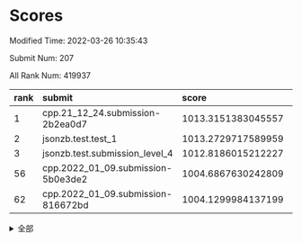 # Scores

Modified Time: 2022-03-26 10:35:43

Submit Num: 207

All Rank Num: 419937

| rank |               submit               |       score        |       sigma        | pk_num |
| :--- | :--------------------------------- | :----------------- | :----------------- | :----- |
| 1    | cpp.21_12_24.submission-2b2ea0d7   | 1013.3151383045557 | 0.820674136827644  | 8113   |
| 2    | jsonzb.test.test_1                 | 1013.2729717589959 | 0.8635205445431849 | 8117   |
| 3    | jsonzb.test.submission_level_4     | 1012.8186015212227 | 0.8008330655564738 | 8111   |
| 56   | cpp.2022_01_09.submission-5b0e3de2 | 1004.6867630242809 | 0.7052462558898737 | 8118   |
| 62   | cpp.2022_01_09.submission-816672bd | 1004.1299984137199 | 0.7070014645324867 | 8112   |


<details>
<summary>全部</summary>

| rank |                 submit                 |       score        |       sigma        | pk_num |
| :--- | :------------------------------------- | :----------------- | :----------------- | :----- |
| 1    | cpp.21_12_24.submission-2b2ea0d7       | 1013.3151383045557 | 0.820674136827644  | 8113   |
| 2    | jsonzb.test.test_1                     | 1013.2729717589959 | 0.8635205445431849 | 8117   |
| 3    | jsonzb.test.submission_level_4         | 1012.8186015212227 | 0.8008330655564738 | 8111   |
| 4    | gobigger.level_3.submission_level_3_30 | 1011.5577659305123 | 0.8042166360732569 | 8118   |
| 5    | gobigger.level_3.submission_level_3_16 | 1011.4123452404626 | 0.7655693246194855 | 8112   |
| 6    | gobigger.level_3.submission_level_3_25 | 1011.2907226067285 | 0.7806497674804855 | 8117   |
| 7    | gobigger.level_3.submission_level_3_49 | 1011.1536702481125 | 0.7559975422739473 | 8117   |
| 8    | gobigger.level_3.submission_level_3_11 | 1011.0714923826159 | 0.783463432310482  | 8119   |
| 9    | gobigger.level_3.submission_level_3_26 | 1010.8173366521287 | 0.7773101747200026 | 8111   |
| 10   | gobigger.level_3.submission_level_3_42 | 1010.7586915700535 | 0.7827846099028141 | 8118   |
| 11   | gobigger.level_3.submission_level_3_48 | 1010.7497901106043 | 0.7550547145168819 | 8117   |
| 12   | gobigger.level_3.submission_level_3_36 | 1010.6531022463489 | 0.7638603133503472 | 8118   |
| 13   | gobigger.level_3.submission_level_3_18 | 1010.6198024953025 | 0.7531972350028027 | 8116   |
| 14   | gobigger.level_3.submission_level_3_29 | 1010.5244190078805 | 0.8065533777000059 | 8119   |
| 15   | gobigger.level_3.submission_level_3_41 | 1010.4698512746505 | 0.7601951905592896 | 8114   |
| 16   | gobigger.level_3.submission_level_3_2  | 1010.4394696671255 | 0.7600408980556979 | 8113   |
| 17   | gobigger.level_3.submission_level_3_3  | 1010.4382440635986 | 0.7660696389218212 | 8112   |
| 18   | gobigger.level_3.submission_level_3_1  | 1010.4178308019215 | 0.782296414803886  | 8111   |
| 19   | gobigger.level_3.submission_level_3_9  | 1010.1957083883644 | 0.7476394156989956 | 8115   |
| 20   | gobigger.level_3.submission_level_3_20 | 1010.1756020784144 | 0.7447122896404763 | 8111   |
| 21   | gobigger.level_3.submission_level_3_13 | 1010.1648976069672 | 0.7650552603775574 | 8121   |
| 22   | gobigger.level_3.submission_level_3_45 | 1010.153665992515  | 0.7392403765230054 | 8114   |
| 23   | gobigger.level_3.submission_level_3_24 | 1010.1221208030652 | 0.7681525504000222 | 8116   |
| 24   | gobigger.level_3.submission_level_3_7  | 1010.0658841797789 | 0.7728924174016478 | 8117   |
| 25   | gobigger.level_3.submission_level_3_0  | 1010.0600197831569 | 0.7663032222247701 | 8116   |
| 26   | gobigger.level_3.submission_level_3_40 | 1010.0344566198579 | 0.7542170436761875 | 8113   |
| 27   | gobigger.level_3.submission_level_3_12 | 1009.9024812628073 | 0.7798066803332903 | 8111   |
| 28   | gobigger.level_3.submission_level_3_27 | 1009.8504206431471 | 0.7643240967319591 | 8116   |
| 29   | gobigger.level_3.submission_level_3_19 | 1009.8380723745554 | 0.7706741756514905 | 8113   |
| 30   | gobigger.level_3.submission_level_3_43 | 1009.8256004230842 | 0.766775909736163  | 8116   |
| 31   | gobigger.level_3.submission_level_3_10 | 1009.7191017039275 | 0.7609689639426288 | 8108   |
| 32   | gobigger.level_3.submission_level_3_32 | 1009.6988448156205 | 0.7471041644511102 | 8113   |
| 33   | gobigger.level_3.submission_level_3_4  | 1009.6986770811312 | 0.757030943337517  | 8114   |
| 34   | gobigger.level_3.submission_level_3_39 | 1009.6910074245767 | 0.7465203282180624 | 8114   |
| 35   | gobigger.level_3.submission_level_3_5  | 1009.6858044528334 | 0.7510023153152979 | 8117   |
| 36   | gobigger.level_3.submission_level_3_8  | 1009.6778042611264 | 0.7497014811360506 | 8121   |
| 37   | gobigger.level_3.submission_level_3_46 | 1009.6256237352351 | 0.7578111668877112 | 8116   |
| 38   | gobigger.level_3.submission_level_3_38 | 1009.540203865513  | 0.7582886326724839 | 8118   |
| 39   | gobigger.level_3.submission_level_3_44 | 1009.504331074838  | 0.7736694920135971 | 8119   |
| 40   | gobigger.level_3.submission_level_3_15 | 1009.4073546256805 | 0.7645898533735067 | 8114   |
| 41   | gobigger.level_3.submission_level_3_28 | 1009.3764883673831 | 0.7453273638145825 | 8118   |
| 42   | gobigger.level_3.submission_level_3_34 | 1009.3715341126778 | 0.7507109473455559 | 8118   |
| 43   | gobigger.level_3.submission_level_3_47 | 1009.3676962685072 | 0.7447040725754716 | 8113   |
| 44   | gobigger.level_3.submission_level_3_22 | 1009.2760402363525 | 0.7431315139911007 | 8115   |
| 45   | gobigger.level_3.submission_level_3_23 | 1009.2405549594207 | 0.7452210198670788 | 8118   |
| 46   | gobigger.level_3.submission_level_3_17 | 1009.2036699661179 | 0.7439550916601041 | 8120   |
| 47   | gobigger.level_3.submission_level_3_14 | 1009.2030362338947 | 0.7778008658633696 | 8112   |
| 48   | gobigger.level_3.submission_level_3_31 | 1009.1736497391465 | 0.7362456372902282 | 8116   |
| 49   | gobigger.level_3.submission_level_3_33 | 1009.1265865302156 | 0.7466925297362494 | 8118   |
| 50   | gobigger.level_3.submission_level_3_35 | 1009.0981568334199 | 0.7496920414626316 | 8116   |
| 51   | gobigger.level_3.submission_level_3_6  | 1008.9561785415431 | 0.7415850581727483 | 8111   |
| 52   | gobigger.level_3.submission_level_3_37 | 1008.7072575565494 | 0.7390515593635378 | 8114   |
| 53   | gobigger.level_3.submission_level_3_21 | 1008.3263562027972 | 0.7311672012398098 | 8111   |
| 54   | gobigger.level_1.submission_level_1_7  | 1005.6578032438974 | 0.7362470800128298 | 8119   |
| 55   | gobigger.level_1.submission_level_1_16 | 1004.82829860938   | 0.7138091285924214 | 8114   |
| 56   | cpp.2022_01_09.submission-5b0e3de2     | 1004.6867630242809 | 0.7052462558898737 | 8118   |
| 57   | gobigger.level_1.submission_level_1_19 | 1004.3757716520093 | 0.7275415486405745 | 8114   |
| 58   | gobigger.level_1.submission_level_1_26 | 1004.3477690880591 | 0.72631779001217   | 8107   |
| 59   | gobigger.level_1.submission_level_1_14 | 1004.3056766492507 | 0.7233996932847979 | 8115   |
| 60   | gobigger.level_1.submission_level_1_18 | 1004.2015704877842 | 0.7205584387454051 | 8112   |
| 61   | gobigger.level_1.submission_level_1_15 | 1004.1887789783998 | 0.7274424495884201 | 8114   |
| 62   | cpp.2022_01_09.submission-816672bd     | 1004.1299984137199 | 0.7070014645324867 | 8112   |
| 63   | gobigger.level_1.submission_level_1_46 | 1004.1219720663696 | 0.7148994571117563 | 8115   |
| 64   | gobigger.level_1.submission_level_1_37 | 1004.0868763199803 | 0.7124388088843994 | 8117   |
| 65   | gobigger.level_1.submission_level_1_30 | 1003.9758076430066 | 0.7286054465197308 | 8108   |
| 66   | gobigger.level_1.submission_level_1_33 | 1003.9468808010998 | 0.7170765834804306 | 8112   |
| 67   | gobigger.level_1.submission_level_1_39 | 1003.8908807225896 | 0.7116624501083537 | 8119   |
| 68   | gobigger.level_1.submission_level_1_29 | 1003.8879437857687 | 0.7265412027719922 | 8110   |
| 69   | gobigger.level_1.submission_level_1_34 | 1003.874423539473  | 0.7149118919436995 | 8115   |
| 70   | gobigger.level_1.submission_level_1_27 | 1003.8507858032871 | 0.7154827686044191 | 8113   |
| 71   | gobigger.level_1.submission_level_1_13 | 1003.7661402270425 | 0.7203020366516261 | 8119   |
| 72   | gobigger.level_1.submission_level_1_1  | 1003.7094708935762 | 0.7191378855585844 | 8107   |
| 73   | gobigger.level_1.submission_level_1_47 | 1003.6444381427775 | 0.7111041013474307 | 8114   |
| 74   | gobigger.level_1.submission_level_1_48 | 1003.6318836958117 | 0.7216367042113428 | 8114   |
| 75   | gobigger.level_1.submission_level_1_2  | 1003.6121582438234 | 0.7184404663730358 | 8120   |
| 76   | gobigger.level_1.submission_level_1_35 | 1003.5723431389318 | 0.7192227456502366 | 8118   |
| 77   | gobigger.level_1.submission_level_1_20 | 1003.5533373886026 | 0.7048291913290929 | 8121   |
| 78   | gobigger.level_1.submission_level_1_5  | 1003.5463198684922 | 0.7299288813172943 | 8113   |
| 79   | gobigger.level_1.submission_level_1_3  | 1003.5205474789432 | 0.7098075629634412 | 8110   |
| 80   | gobigger.level_1.submission_level_1_22 | 1003.3718524335267 | 0.725648961211616  | 8110   |
| 81   | gobigger.level_1.submission_level_1_41 | 1003.2920988040418 | 0.7064270241307309 | 8116   |
| 82   | gobigger.level_1.submission_level_1_28 | 1003.2320332533009 | 0.7114920832564915 | 8116   |
| 83   | gobigger.level_1.submission_level_1_8  | 1003.2078083490558 | 0.7248844046736858 | 8115   |
| 84   | gobigger.level_1.submission_level_1_4  | 1003.082445223674  | 0.7130392140877865 | 8116   |
| 85   | gobigger.level_1.submission_level_1_31 | 1002.9327977216842 | 0.7170020941543201 | 8114   |
| 86   | gobigger.level_1.submission_level_1_42 | 1002.9316977114222 | 0.7085679177351897 | 8112   |
| 87   | gobigger.level_1.submission_level_1_38 | 1002.930154287101  | 0.7140949753942366 | 8112   |
| 88   | gobigger.level_1.submission_level_1_21 | 1002.9044403002216 | 0.7164783774370159 | 8117   |
| 89   | gobigger.level_1.submission_level_1_6  | 1002.8370393126099 | 0.7166639773524359 | 8114   |
| 90   | gobigger.level_1.submission_level_1_25 | 1002.8261991387865 | 0.7068782652933003 | 8110   |
| 91   | gobigger.level_1.submission_level_1_44 | 1002.8250445070153 | 0.7210665047221829 | 8111   |
| 92   | gobigger.level_1.submission_level_1_11 | 1002.806940317495  | 0.7167935045300172 | 8115   |
| 93   | gobigger.level_1.submission_level_1_17 | 1002.8052445003597 | 0.7084974827096006 | 8112   |
| 94   | gobigger.level_1.submission_level_1_9  | 1002.7629220623465 | 0.7125527879074861 | 8113   |
| 95   | gobigger.level_1.submission_level_1_23 | 1002.7263543355655 | 0.7083078370452393 | 8121   |
| 96   | gobigger.level_1.submission_level_1_24 | 1002.6580947084875 | 0.7140235976100686 | 8119   |
| 97   | gobigger.level_1.submission_level_1_49 | 1002.6286731756176 | 0.7098242195503457 | 8117   |
| 98   | gobigger.level_1.submission_level_1_43 | 1002.5849817203001 | 0.7026802065662615 | 8118   |
| 99   | gobigger.level_1.submission_level_1_10 | 1002.5794487748586 | 0.7071112868411285 | 8113   |
| 100  | gobigger.level_1.submission_level_1_12 | 1002.2310103840806 | 0.7108063144151778 | 8117   |
| 101  | gobigger.level_1.submission_level_1_45 | 1002.0721795354701 | 0.7150892896340524 | 8122   |
| 102  | gobigger.level_1.submission_level_1_32 | 1001.9743711721595 | 0.7126955993391418 | 8115   |
| 103  | gobigger.level_1.submission_level_1_40 | 1001.7041108933195 | 0.702188205671344  | 8116   |
| 104  | gobigger.level_1.submission_level_1_0  | 1001.6040901969684 | 0.716709953220525  | 8115   |
| 105  | gobigger.level_1.submission_level_1_36 | 1001.4753246879674 | 0.7145509157076423 | 8114   |
| 106  | gobigger.random.submission_random_24   | 997.1367713554935  | 0.6989348142555643 | 8118   |
| 107  | gobigger.random.submission_random_21   | 996.9649733431459  | 0.7145715643872607 | 8115   |
| 108  | gobigger.random.submission_random_47   | 996.9476305795256  | 0.7255336828334293 | 8117   |
| 109  | gobigger.random.submission_random_36   | 996.9442895239183  | 0.7128771574988337 | 8116   |
| 110  | gobigger.random.submission_random_27   | 996.9018421007879  | 0.7056869398216331 | 8114   |
| 111  | gobigger.random.submission_random_38   | 996.727334898865   | 0.706145858892647  | 8115   |
| 112  | gobigger.random.submission_random_7    | 996.6732648922809  | 0.6985100501751303 | 8115   |
| 113  | gobigger.random.submission_random_2    | 996.5952467723242  | 0.7080744515176685 | 8109   |
| 114  | gobigger.random.submission_random_22   | 996.5515989299872  | 0.7110932953813749 | 8113   |
| 115  | gobigger.random.submission_random_33   | 996.4885384588883  | 0.7075719864291518 | 8114   |
| 116  | gobigger.random.submission_random_5    | 996.4805880628938  | 0.7102623617433859 | 8111   |
| 117  | gobigger.random.submission_random_1    | 996.4107197642173  | 0.7000152398554474 | 8117   |
| 118  | gobigger.random.submission_random_10   | 996.3951481116969  | 0.7162629660317631 | 8114   |
| 119  | gobigger.random.submission_random_35   | 996.365033175527   | 0.7020177886839426 | 8110   |
| 120  | gobigger.random.submission_random_20   | 996.339637325935   | 0.7130326676095894 | 8117   |
| 121  | gobigger.random.submission_random_3    | 996.3206452589923  | 0.7155438602107073 | 8112   |
| 122  | gobigger.random.submission_random_31   | 996.3089154014184  | 0.719984059261007  | 8114   |
| 123  | gobigger.random.submission_random_17   | 996.2914378279523  | 0.6953751771396453 | 8116   |
| 124  | gobigger.random.submission_random_44   | 996.2485797980839  | 0.7146759363006804 | 8115   |
| 125  | gobigger.random.submission_random_30   | 996.2449094553328  | 0.7086326471147805 | 8113   |
| 126  | gobigger.random.submission_random_18   | 996.220844128445   | 0.7035519354412829 | 8111   |
| 127  | gobigger.random.submission_random_8    | 996.1900142863693  | 0.7133796490163251 | 8110   |
| 128  | gobigger.random.submission_random_41   | 996.1365313437185  | 0.7149320466504238 | 8115   |
| 129  | gobigger.random.submission_random_23   | 996.0962028616237  | 0.7112910610646901 | 8117   |
| 130  | gobigger.random.submission_random_9    | 996.0519272147999  | 0.7133215934987633 | 8110   |
| 131  | gobigger.random.submission_random_32   | 996.0371096783937  | 0.708161863221035  | 8117   |
| 132  | gobigger.random.submission_random_25   | 996.0201121399963  | 0.6985233036553455 | 8114   |
| 133  | gobigger.random.submission_random_0    | 995.9261773824753  | 0.7078562478287971 | 8119   |
| 134  | gobigger.random.submission_random_15   | 995.902874929166   | 0.7123332292243022 | 8117   |
| 135  | gobigger.random.submission_random_4    | 995.8774838341379  | 0.6953126105865776 | 8111   |
| 136  | gobigger.random.submission_random_12   | 995.7506896759533  | 0.719960098371834  | 8117   |
| 137  | gobigger.random.submission_random_6    | 995.7410632973107  | 0.7149459274939008 | 8112   |
| 138  | gobigger.random.submission_random_16   | 995.7085805854597  | 0.7076342304119569 | 8114   |
| 139  | gobigger.random.submission_random_48   | 995.6799616760625  | 0.7083856758033307 | 8118   |
| 140  | gobigger.random.submission_random_26   | 995.6737945719983  | 0.7027568835563335 | 8117   |
| 141  | gobigger.random.submission_random_42   | 995.6473275728162  | 0.7062892317901693 | 8109   |
| 142  | gobigger.random.submission_random_19   | 995.5330878678461  | 0.7073447926731226 | 8120   |
| 143  | gobigger.random.submission_random_43   | 995.4224128795373  | 0.7049575124339855 | 8114   |
| 144  | gobigger.random.submission_random_46   | 995.4181224513742  | 0.7138069413822096 | 8112   |
| 145  | gobigger.random.submission_random_14   | 995.417917739432   | 0.7153633521092311 | 8115   |
| 146  | gobigger.random.submission_random_29   | 995.3625570266546  | 0.7040460139127831 | 8115   |
| 147  | gobigger.random.submission_random_37   | 995.2944063477515  | 0.7069712668337599 | 8114   |
| 148  | gobigger.random.submission_random_45   | 995.2942669302748  | 0.715809830574542  | 8116   |
| 149  | gobigger.random.submission_random_40   | 995.2864849259839  | 0.7292461569859496 | 8115   |
| 150  | gobigger.random.submission_random_28   | 995.2074285486218  | 0.705200828182234  | 8117   |
| 151  | gobigger.random.submission_random_13   | 995.1868137304004  | 0.7190736027625616 | 8116   |
| 152  | gobigger.random.submission_random_11   | 994.9944200794384  | 0.7228272202924797 | 8116   |
| 153  | gobigger.random.submission_random_49   | 994.9340634930911  | 0.7130015772217718 | 8111   |
| 154  | gobigger.random.submission_random_34   | 994.8158922059464  | 0.7191375075873779 | 8110   |
| 155  | gobigger.level_2.submission_level_2_36 | 994.5296097480353  | 0.7259363395322661 | 8113   |
| 156  | gobigger.random.submission_random_39   | 994.0225446544682  | 0.7368222663367443 | 8118   |
| 157  | gobigger.level_2.submission_level_2_21 | 993.8770754340685  | 0.7530948160444706 | 8109   |
| 158  | gobigger.level_2.submission_level_2_43 | 993.7990169936396  | 0.7474585347091375 | 8118   |
| 159  | gobigger.level_2.submission_level_2_15 | 993.6479600807949  | 0.7367174290967077 | 8112   |
| 160  | gobigger.level_2.submission_level_2_40 | 993.5989580372083  | 0.7279098411237211 | 8110   |
| 161  | gobigger.level_2.submission_level_2_37 | 993.2661439177572  | 0.7291193536789187 | 8111   |
| 162  | gobigger.level_2.submission_level_2_38 | 993.2539137077044  | 0.7215520401259669 | 8114   |
| 163  | gobigger.level_2.submission_level_2_46 | 993.1388183427035  | 0.7271439796278522 | 8110   |
| 164  | gobigger.level_2.submission_level_2_20 | 993.0512106841051  | 0.7471851350217464 | 8117   |
| 165  | gobigger.level_2.submission_level_2_10 | 993.023647509906   | 0.7389914962600361 | 8109   |
| 166  | gobigger.level_2.submission_level_2_47 | 992.9415693617386  | 0.7378560922713628 | 8119   |
| 167  | gobigger.level_2.submission_level_2_17 | 992.8848539815956  | 0.7561823063290621 | 8116   |
| 168  | gobigger.level_2.submission_level_2_12 | 992.8010707767772  | 0.7427540617391312 | 8114   |
| 169  | gobigger.level_2.submission_level_2_18 | 992.7058748519801  | 0.7420272668928691 | 8117   |
| 170  | gobigger.level_2.submission_level_2_22 | 992.5144687622595  | 0.7340613273684342 | 8116   |
| 171  | gobigger.level_2.submission_level_2_13 | 992.4502926445571  | 0.7460895741303637 | 8116   |
| 172  | gobigger.level_2.submission_level_2_6  | 992.4211470287163  | 0.7376327728924313 | 8113   |
| 173  | gobigger.level_2.submission_level_2_23 | 992.3987276876076  | 0.7654582506291588 | 8115   |
| 174  | gobigger.level_2.submission_level_2_24 | 992.3680269944496  | 0.7457844913706594 | 8119   |
| 175  | gobigger.level_2.submission_level_2_34 | 992.364308377753   | 0.7402464266324403 | 8108   |
| 176  | gobigger.level_2.submission_level_2_5  | 992.2905956786931  | 0.7529068687499185 | 8114   |
| 177  | gobigger.level_2.submission_level_2_0  | 992.2583905968511  | 0.7423924200445755 | 8116   |
| 178  | gobigger.level_2.submission_level_2_2  | 992.2551544804544  | 0.7569365410399694 | 8114   |
| 179  | gobigger.level_2.submission_level_2_28 | 992.1479371085832  | 0.7528020821094141 | 8119   |
| 180  | gobigger.level_2.submission_level_2_7  | 992.1454207959233  | 0.7638552027626245 | 8115   |
| 181  | gobigger.level_2.submission_level_2_45 | 992.1415221361586  | 0.7353869850984773 | 8114   |
| 182  | gobigger.level_2.submission_level_2_35 | 992.1149182010787  | 0.7434381211449439 | 8116   |
| 183  | gobigger.level_2.submission_level_2_4  | 992.0441501047364  | 0.7509320609554763 | 8103   |
| 184  | gobigger.level_2.submission_level_2_9  | 992.038565797487   | 0.7469141212576756 | 8121   |
| 185  | gobigger.level_2.submission_level_2_27 | 992.0376431037208  | 0.7411696580867299 | 8120   |
| 186  | gobigger.level_2.submission_level_2_8  | 991.971788120213   | 0.7456451994391226 | 8118   |
| 187  | gobigger.level_2.submission_level_2_26 | 991.9191619039248  | 0.7419019962459902 | 8121   |
| 188  | gobigger.level_2.submission_level_2_48 | 991.8755801969896  | 0.751517673232518  | 8113   |
| 189  | gobigger.level_2.submission_level_2_44 | 991.7846117563381  | 0.750733806777475  | 8116   |
| 190  | gobigger.level_2.submission_level_2_41 | 991.7783675794602  | 0.7521445181203673 | 8115   |
| 191  | gobigger.level_2.submission_level_2_29 | 991.760924134401   | 0.7552629553686647 | 8116   |
| 192  | gobigger.level_2.submission_level_2_30 | 991.6976252006879  | 0.7368941108587939 | 8115   |
| 193  | gobigger.level_2.submission_level_2_31 | 991.593399160908   | 0.7642547332656155 | 8117   |
| 194  | gobigger.level_2.submission_level_2_42 | 991.5856681152466  | 0.7364750956345505 | 8115   |
| 195  | gobigger.level_2.submission_level_2_19 | 991.5616072021896  | 0.7570739626528085 | 8113   |
| 196  | gobigger.level_2.submission_level_2_39 | 991.5347033141056  | 0.7477823508321061 | 8118   |
| 197  | gobigger.level_2.submission_level_2_14 | 991.5327418925401  | 0.7464550938647674 | 8117   |
| 198  | gobigger.level_2.submission_level_2_1  | 991.5321179828804  | 0.7497254789329034 | 8115   |
| 199  | gobigger.level_2.submission_level_2_11 | 991.5307812562622  | 0.7437954566017096 | 8113   |
| 200  | gobigger.level_2.submission_level_2_32 | 991.3684583661977  | 0.7542430178041679 | 8114   |
| 201  | gobigger.level_2.submission_level_2_25 | 991.0546681288126  | 0.7608123881004737 | 8114   |
| 202  | gobigger.level_2.submission_level_2_49 | 990.8773231661696  | 0.7611555076212528 | 8117   |
| 203  | gobigger.level_2.submission_level_2_3  | 990.7290385370889  | 0.7644858978857539 | 8116   |
| 204  | gobigger.level_2.submission_level_2_16 | 990.5768005897871  | 0.7584893687026455 | 8114   |
| 205  | gobigger.level_2.submission_level_2_33 | 990.1873010308385  | 0.7571023291799622 | 8117   |
| 206  | gobigger.none.submission_none_0        | 977.6113165093021  | 1.301748474470081  | 8113   |
| 207  | gobigger.none.submission_none_1        | 974.7993587580177  | 1.5630597912954431 | 8108   |

</details>